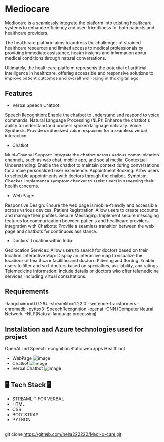 # Mediocare

Mediocare is a seamlessly integrate the platform into existing healthcare systems to enhance efficiency and user-friendliness for both patients and healthcare providers.

The healthcare platform aims to address the challenges of strained healthcare resources and limited access to medical professionals by providing immediate assistance, health insights and information about medical conditions through natural conversations.

Ultimately, the healthcare platform represents the potential of artificial intelligence in healthcare, offering accessible and responsive solutions to improve patient outcomes and overall well-being in the digital age.

## Features

- Verbal Speech Chatbot:

Speech Recognition: Enable the chatbot to understand and respond to voice commands.
Natural Language Processing (NLP): Enhance the chatbot's ability to understand and process spoken language naturally.
Voice Synthesis: Provide synthesized voice responses for a seamless verbal interaction.

- Chatbot:

Multi-Channel Support: Integrate the chatbot across various communication channels, such as web chat, mobile app, and social media.
Contextual Understanding: Enable the chatbot to maintain context during conversations for a more personalized user experience.
Appointment Booking: Allow users to schedule appointments with doctors through the chatbot.
Symptom Checker: Implement a symptom checker to assist users in assessing their health concerns.

- Web Page:

Responsive Design: Ensure the web page is mobile-friendly and accessible across various devices.
Patient Registration: Allow users to create accounts and manage their profiles.
Secure Messaging: Implement secure messaging features for communication between patients and healthcare providers.
Integration with Chatbots: Provide a seamless transition between the web page and chatbots for continuous assistance.

- Doctors' Location within India:

Geolocation Services: Allow users to search for doctors based on their location.
Interactive Map: Display an interactive map to visualize the locations of healthcare facilities and doctors.
Filtering and Sorting: Enable users to filter and sort doctors based on specialties, availability, and ratings.
Telemedicine Information: Include details on doctors who offer telemedicine services, including virtual consultations.

## Requirements
-langchain==0.0.284
-streamlit==1.22.0 
-sentence-transformers
-chromadb
-pyttsx3
-SpeechRecognition
-openai
-CNN (Computer Neural Network)
-NLP(Natural language processing)

## Installation and Azure technologies used for project
OpenAI and Speech recognition
Static web apps
Health bot
- WebPage
![image](https://github.com/neha222222/Medi-o-care/assets/132138786/06643938-3363-4d64-a85f-6471fd38ce4c)
- Chatbot
  ![image](https://github.com/neha222222/Medi-o-care/assets/132138786/eb25b572-32a7-48d6-9582-3365423e9503)
- Verbal Chatbot
  ![image](https://github.com/neha222222/Medi-o-care/assets/132138786/62a2fc58-0fbe-4a89-83da-d4c7a3f43e0f)

## 🖥️ Tech Stack 🖥️
- STREAMLIT FOR VERBAL
- HTML
- CSS  
- BOOTSTRAP
- PYTHON


## 
   git clone https://github.com/neha222222/Medi-o-care.git
